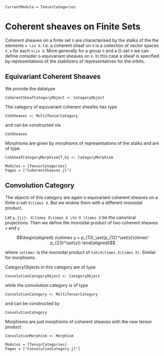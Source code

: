 ```@meta
CurrentModule = TensorCategories
```

# Coherent sheaves on Finite Sets

Coherent sheaves on a finite set ``X`` are characterised by the stalks of the
the elements ``x \in X``. I.e. a coherent sheaf on ``X`` is a collection of
vector spaces ``V_x`` for each ``x\in X``. More generally for a group ``G`` and
a G-set ``X`` we can define consider ``G``-equivariant sheaves on ``X``. In this
case a sheaf is specified by representations of the stabilizers of representatives
for the orbits.

## Equivariant Coherent Sheaves

We provide the datatype

```
CoherentSheafCategoryObject <: CategoryObject
```

The category of equivariant coherent sheafes has type

```
CohSheaves <: MultiTensorCategory
```

and can be constructed via

```@docs
CohSheaves
```

Morphisms are given by morphisms of representations of the stalks and are of type

```
CohSheafCategoryMorphism{T,G} <: CategoryMorphism
```

```@autodocs
Modules = [TensorCategories]
Pages = ["CoherentSheaves.jl"]
```

## Convolution Category

The objects of this category are again ``G``-equivariant coherent sheaves on a
finite ``G``-set ``X\times X``. But we endow them with a different monoidal product.

Let ``p_{ij}: X\times X\times X \to X \times X`` be the canonical projections.
Then we define the monoidal product of two coherent sheaves ``x`` and ``y``

```math
\begin{aligned}
x\otimes y = p_{13}_\ast(p_{12}^\ast(x)\otimes' p_{23}^\ast(y))
\end{aligned}
```

where ``\otimes'``is the monoidal product of ``Coh(X\times X\times X)``. Similar for
morphisms.

CategoryObjects in this category are of type

```
ConvolutionCategoryObject <: CategoryObject
```

while the convolution category is of type

```
ConvolutionCategory <: MultiTensorCategory
```

and can be constructed by

```@docs
ConvolutionCategory
```

Morphisms are just morphisms of coherent sheaves with the new tensor product.

```
ConvolutionMorphism <: Morphism
```

```@autodocs
Modules = [TensorCategories]
Pages = ["ConvolutionCategory.jl"]
```
